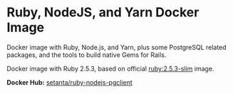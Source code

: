 # Ruby, NodeJS, and Yarn Docker Image 

Docker image with Ruby, Node.js, and Yarn, plus some PostgreSQL related packages, and the tools to build native Gems for Rails.

Docker image with Ruby 2.5.3, based on official [ruby:2.5.3-slim](https://hub.docker.com/_/ruby/) image.

**Docker Hub:** [setanta/ruby-nodejs-pgclient](https://hub.docker.com/r/setanta/ruby-nodejs-pgclient/)

